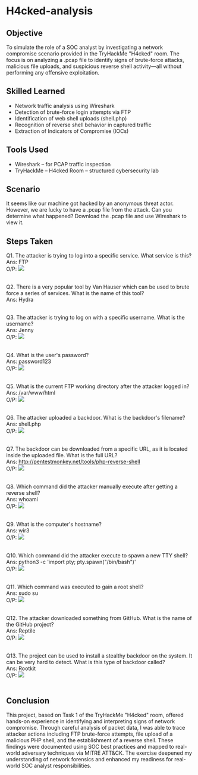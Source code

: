 # H4cked-analysis

## Objective
To simulate the role of a SOC analyst by investigating a network compromise scenario provided in the TryHackMe "H4cked" room. The focus is on analyzing a .pcap file to identify signs of brute-force attacks, malicious file uploads, and suspicious reverse shell activity—all without performing any offensive exploitation.

## Skilled Learned
- Network traffic analysis using Wireshark
- Detection of brute-force login attempts via FTP
- Identification of web shell uploads (shell.php)
- Recognition of reverse shell behavior in captured traffic
- Extraction of Indicators of Compromise (IOCs)

## Tools Used 
- Wireshark – for PCAP traffic inspection
- TryHackMe – H4cked Room – structured cybersecurity lab

## Scenario
It seems like our machine got hacked by an anonymous threat actor. However, we are lucky to have a .pcap file from the attack. Can you determine what happened? Download the .pcap file and use Wireshark to view it.

## Steps Taken
Q1. The attacker is trying to log into a specific service. What service is this?<br>
Ans: FTP<br>
O/P: <img src="https://github.com/user-attachments/assets/e9889db8-2544-47bc-9434-c84181669cf7" /><br><br>


Q2. There is a very popular tool by Van Hauser which can be used to brute force a series of services. What is the name of this tool?<br>
Ans: Hydra<br><br>


Q3. The attacker is trying to log on with a specific username. What is the username?<br>
Ans: Jenny<br>
O/P: <img src="https://github.com/user-attachments/assets/06bf2dfa-8622-4421-b679-205e10355476" /><br><br>


Q4. What is the user's password?<br>
Ans: password123<br>
O/P: <img src="https://github.com/user-attachments/assets/831a9d39-84fc-4d7b-a994-20b977f1774c" /><br><br>


Q5. What is the current FTP working directory after the attacker logged in?<br>
Ans: /var/www/html<br>
O/P: <img src="https://github.com/user-attachments/assets/bb0aa014-f73d-4be0-8026-62cb2f6d0089" /><br><br>


Q6. The attacker uploaded a backdoor. What is the backdoor's filename?<br>
Ans: shell.php<br>
O/P: <img src="https://github.com/user-attachments/assets/0eebb8af-a787-4b7a-8801-b0ebf54d578e" /><br><br>


Q7. The backdoor can be downloaded from a specific URL, as it is located inside the uploaded file. What is the full URL?<br>
Ans: http://pentestmonkey.net/tools/php-reverse-shell<br>
O/P: <img src="https://github.com/user-attachments/assets/2c89cd23-53a7-4231-a4e8-13b26b0a84cf" /><br><br>

Q8. Which command did the attacker manually execute after getting a reverse shell?<br>
Ans: whoami<br>
O/P: <img src="https://github.com/user-attachments/assets/3201bead-d20f-4807-bf95-916448869016" /><br><br>


Q9. What is the computer's hostname?<br>
Ans: wir3<br>
O/P: <img src="https://github.com/user-attachments/assets/282d44fb-604f-4f9e-8680-37d17c29b11b" /><br><br>


Q10. Which command did the attacker execute to spawn a new TTY shell?<br>
Ans: python3 -c 'import pty; pty.spawn("/bin/bash")'<br>
O/P: <img src="https://github.com/user-attachments/assets/5d10fe9c-b257-4afc-ab1e-2d4d3a470a04" /><br><br>

Q11. Which command was executed to gain a root shell?<br>
Ans: sudo su<br>
O/P: <img src="https://github.com/user-attachments/assets/3120ab7f-91c4-436f-a8f3-8ecb231052c1" /><br><br>

Q12. The attacker downloaded something from GitHub. What is the name of the GitHub project?<br>
Ans: Reptile<br>
O/P: <img src="https://github.com/user-attachments/assets/7fc8a50a-0db2-480b-ba61-063e97333621" /><br><br>

Q13. The project can be used to install a stealthy backdoor on the system. It can be very hard to detect. What is this type of backdoor called?<br>
Ans: Rootkit<br>
O/P: <img src="https://github.com/user-attachments/assets/8a78c889-d07d-4eab-88b1-9628eb084ad8" /><br><br>

## Conclusion
This project, based on Task 1 of the TryHackMe "H4cked" room, offered hands-on experience in identifying and interpreting signs of network compromise. Through careful analysis of packet data, I was able to trace attacker actions including FTP brute-force attempts, file upload of a malicious PHP shell, and the establishment of a reverse shell. These findings were documented using SOC best practices and mapped to real-world adversary techniques via MITRE ATT&CK. The exercise deepened my understanding of network forensics and enhanced my readiness for real-world SOC analyst responsibilities.
